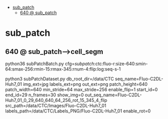 <!-- MarkdownTOC -->

- [sub_patch](#sub_patch_)
    - [640       @ sub_patch](#640___sub_patc_h_)

<!-- /MarkdownTOC -->

<a id="sub_patch_"></a>
# sub_patch
<a id="640___sub_patc_h_"></a>
## 640       @ sub_patch-->cell_segm

python36 subPatchBatch.py cfg=_subpatch_:ctc:fluo-r:size-640:smin-64:smax-256:rmin-15:rmax-345:rnum-4:flip:log:seq-s-1


 python3 subPatchDataset.py db_root_dir=/data/CTC seq_name=Fluo-C2DL-Huh7_01 img_ext=jpg labels_ext=png out_ext=png patch_height=640 patch_width=640 min_stride=64 max_stride=256 enable_flip=1 start_id=0 end_id=29 n_frames=30 show_img=0 out_seq_name=Fluo-C2DL-Huh7_01_0_29_640_640_64_256_rot_15_345_4_flip src_path=/data/CTC/Images/Fluo-C2DL-Huh7_01 labels_path=/data/CTC/Labels_PNG/Fluo-C2DL-Huh7_01 enable_rot=0
